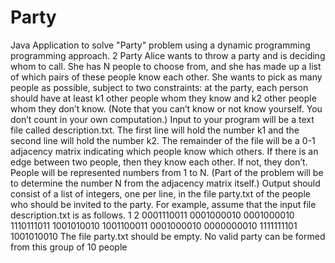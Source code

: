 # Party
Java Application to solve "Party" problem using a dynamic programming programming approach. 
2 Party
Alice wants to throw a party and is deciding whom to call. She has N people to
choose from, and she has made up a list of which pairs of these people know each
other. She wants to pick as many people as possible, subject to two constraints:
at the party, each person should have at least k1 other people whom they know
and k2 other people whom they don’t know. (Note that you can’t know or not
know yourself. You don’t count in your own computation.)
Input to your program will be a text file called description.txt. The first
line will hold the number k1 and the second line will hold the number k2. The
remainder of the file will be a 0-1 adjacency matrix indicating which people
know which others. If there is an edge between two people, then they know
each other. If not, they don’t. People will be represented numbers from 1 to N.
(Part of the problem will be to determine the number N from the adjacency
matrix itself.)
Output should consist of a list of integers, one per line, in the file party.txt
of the people who should be invited to the party.
For example, assume that the input file description.txt is as follows.
1
2
0001110011
0001000010
0001000010
1110111011
1001010010
1001100011
0001000010
0000000010
1111111101
1001010010
The file party.txt should be empty. No valid party can be formed from this
group of 10 people
